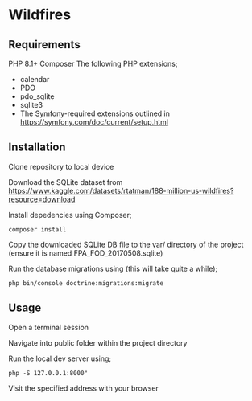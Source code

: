 Wildfires
=========

Requirements
------------
PHP 8.1+
Composer
The following PHP extensions;
* calendar
* PDO
* pdo_sqlite
* sqlite3
* The Symfony-required extensions outlined in https://symfony.com/doc/current/setup.html

Installation
------------
Clone repository to local device

Download the SQLite dataset from https://www.kaggle.com/datasets/rtatman/188-million-us-wildfires?resource=download

Install depedencies using Composer;
```
composer install
```
Copy the downloaded SQLite DB file to the var/ directory of the project (ensure it is named FPA_FOD_20170508.sqlite)

Run the database migrations using (this will take quite a while);
```
php bin/console doctrine:migrations:migrate
```

Usage
-----
Open a terminal session

Navigate into public folder within the project directory

Run the local dev server using;
```
php -S 127.0.0.1:8000"
```

Visit the specified address with your browser
  